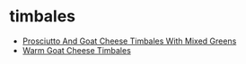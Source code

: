 # timbales

 * [Prosciutto And Goat Cheese Timbales With Mixed Greens](index/p/prosciutto-and-goat-cheese-timbales-with-mixed-greens-402.json)
 * [Warm Goat Cheese Timbales](index/w/warm-goat-cheese-timbales-104749.json)
